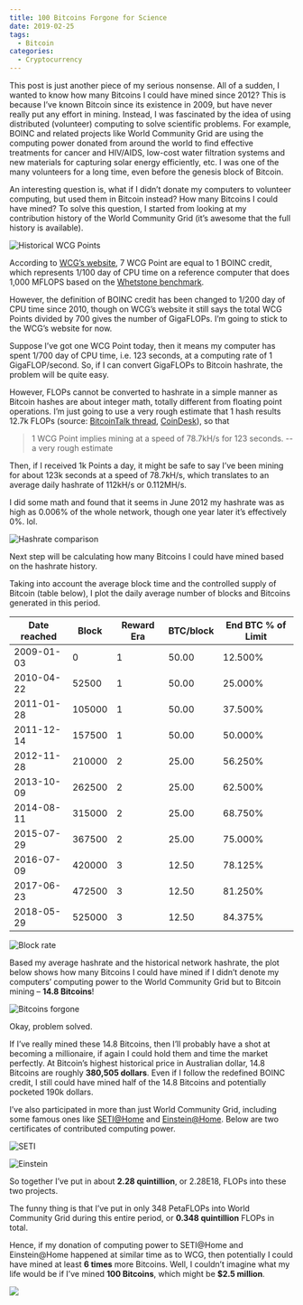 ```yaml
---
title: 100 Bitcoins Forgone for Science
date: 2019-02-25
tags:
  - Bitcoin
categories:
  - Cryptocurrency
---
```


This post is just another piece of my serious nonsense. All of a sudden, I wanted to know how many Bitcoins I could have mined since 2012? This is because I’ve known Bitcoin since its existence in 2009, but have never really put any effort in mining. Instead, I was fascinated by the idea of using distributed (volunteer) computing to solve scientific problems. For example, BOINC and related projects like World Community Grid are using the computing power donated from around the world to find effective treatments for cancer and HIV/AIDS, low-cost water filtration systems and new materials for capturing solar energy efficiently, etc. I was one of the many volunteers for a long time, even before the genesis block of Bitcoin.

An interesting question is, what if I didn’t donate my computers to volunteer computing, but used them in Bitcoin instead? How many Bitcoins I could have mined? To solve this question, I started from looking at my contribution history of the World Community Grid (it’s awesome that the full history is available).

<!-- more -->

![Historical WCG Points](/images/my-historical-points-generated-from-world-community-grid-projects.png)

According to [WCG’s website](https://www.worldcommunitygrid.org/help/viewTopic.do?shortName=points), 7 WCG Point are equal to 1 BOINC credit, which represents 1/100 day of CPU time on a reference computer that does 1,000 MFLOPS based on the [Whetstone benchmark](https://en.wikipedia.org/wiki/Whetstone_(benchmark)).

However, the definition of BOINC credit has been changed to 1/200 day of CPU time since 2010, though on WCG’s website it still says the total WCG Points divided by 700 gives the number of GigaFLOPs. I’m going to stick to the WCG’s website for now.

Suppose I’ve got one WCG Point today, then it means my computer has spent 1/700 day of CPU time, i.e. 123 seconds, at a computing rate of 1 GigaFLOP/second. So, if I can convert GigaFLOPs to Bitcoin hashrate, the problem will be quite easy.

However, FLOPs cannot be converted to hashrate in a simple manner as Bitcoin hashes are about integer math, totally different from floating point operations. I’m just going to use a very rough estimate that 1 hash results 12.7k FLOPs (source: [BitcoinTalk thread](https://bitcointalk.org/index.php?topic=50720.0), [CoinDesk](https://www.coindesk.com/bitcoin-network-out-muscles-top-500-supercomputers)), so that

>1 WCG Point implies mining at a speed of 78.7kH/s for 123 seconds.
>-- a very rough estimate

Then, if I received 1k Points a day, it might be safe to say I’ve been mining for about 123k seconds at a speed of 78.7kH/s, which translates to an average daily hashrate of 112kH/s or 0.112MH/s.

I did some math and found that it seems in June 2012 my hashrate was as high as 0.006% of the whole network, though one year later it’s effectively 0%. lol.

![Hashrate comparison](/images/hashrate.png)

Next step will be calculating how many Bitcoins I could have mined based on the hashrate history.

Taking into account the average block time and the controlled supply of Bitcoin (table below), I plot the daily average number of blocks and Bitcoins generated in this period.

| Date reached | Block  | Reward Era | BTC/block | End BTC % of Limit |
| ------------ | ------ | ---------- | --------- | ------------------ |
| 2009-01-03   | 0      | 1          | 50.00     | 12.500%            |
| 2010-04-22   | 52500  | 1          | 50.00     | 25.000%            |
| 2011-01-28   | 105000 | 1          | 50.00     | 37.500%            |
| 2011-12-14   | 157500 | 1          | 50.00     | 50.000%            |
| 2012-11-28   | 210000 | 2          | 25.00     | 56.250%            |
| 2013-10-09   | 262500 | 2          | 25.00     | 62.500%            |
| 2014-08-11   | 315000 | 2          | 25.00     | 68.750%            |
| 2015-07-29   | 367500 | 2          | 25.00     | 75.000%            |
| 2016-07-09   | 420000 | 3          | 12.50     | 78.125%            |
| 2017-06-23   | 472500 | 3          | 12.50     | 81.250%            |
| 2018-05-29   | 525000 | 3          | 12.50     | 84.375%            |

![Block rate](/images/the-daily-average-number-of-blocks-and-bitcoins-generated.png)

Based my average hashrate and the historical network hashrate, the plot below shows how many Bitcoins I could have mined if I didn’t denote my computers’ computing power to the World Community Grid but to Bitcoin mining – **14.8 Bitcoins**!

![Bitcoins forgone](/images/the-numer-of-bitcoins-i-could-have-mined.png)

Okay, problem solved.

If I’ve really mined these 14.8 Bitcoins, then I’ll probably have a shot at becoming a millionaire, if again I could hold them and time the market perfectly. At Bitcoin’s highest historical price in Australian dollar, 14.8 Bitcoins are roughly **380,505 dollars**. Even if I follow the redefined BOINC credit, I still could have mined half of the 14.8 Bitcoins and potentially pocketed 190k dollars.

I’ve also participated in more than just World Community Grid, including some famous ones like [SETI@Home](https://setiathome.berkeley.edu/) and [Einstein@Home](https://einsteinathome.org/). Below are two certificates of contributed computing power.

![SETI](/images/seti.jpg)

![Einstein](/images/einstein.jpg)

So together I’ve put in about **2.28 quintillion**, or 2.28E18, FLOPs into these two projects.

The funny thing is that I’ve put in only 348 PetaFLOPs into World Community Grid during this entire period, or **0.348 quintillion** FLOPs in total.

Hence, if my donation of computing power to SETI@Home and Einstein@Home happened at similar time as to WCG, then potentially I could have mined at least **6 times** more Bitcoins. Well, I couldn’t imagine what my life would be if I’ve mined **100 Bitcoins**, which might be **$2.5 million**.

![](/images/computer-guy.png)